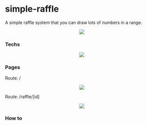 # simple-raffle
A simple raffle system that you can draw lots of numbers in a range.
<p align="center">
  <img src="https://i.ibb.co/8g3xnbZ/simple-raffle.png" />  
</p>

### Techs
<p align="center">
  <img src="https://i.ibb.co/qsKbXGG/1-q5-Tn2-Fk-Q6-Q99-Dr-MVx-Ge-Hpw.png" />  
</p>

### Pages
<p>Route: /</p>
<p align="center">
  <img src="https://i.ibb.co/m4fGH4S/2021-04-06-18-23-simple-raffle-netlify-app.png" />
</p>

<p>Route: /raffle/[id]</p>
<p align="center">
  <img src="https://i.ibb.co/m4fGH4S/2021-04-06-18-23-simple-raffle-netlify-app.png" />
</p>

### How to 
